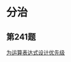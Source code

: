 # 分治

## 第241题

[为运算表达式设计优先级](https://leetcode-cn.com/problems/different-ways-to-add-parentheses/)

```javascript

```

